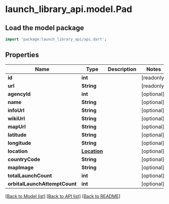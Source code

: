 # launch_library_api.model.Pad

## Load the model package
```dart
import 'package:launch_library_api/api.dart';
```

## Properties
Name | Type | Description | Notes
------------ | ------------- | ------------- | -------------
**id** | **int** |  | [readonly] 
**url** | **String** |  | [readonly] 
**agencyId** | **int** |  | [optional] 
**name** | **String** |  | [optional] 
**infoUrl** | **String** |  | [optional] 
**wikiUrl** | **String** |  | [optional] 
**mapUrl** | **String** |  | [optional] 
**latitude** | **String** |  | [optional] 
**longitude** | **String** |  | [optional] 
**location** | [**Location**](Location.md) |  | [optional] 
**countryCode** | **String** |  | [optional] 
**mapImage** | **String** |  | [optional] 
**totalLaunchCount** | **int** |  | [optional] 
**orbitalLaunchAttemptCount** | **int** |  | [optional] 

[[Back to Model list]](../README.md#documentation-for-models) [[Back to API list]](../README.md#documentation-for-api-endpoints) [[Back to README]](../README.md)


